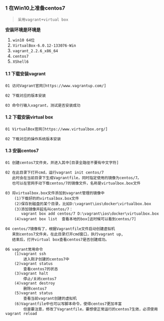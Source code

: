 ### 1 在Win10上准备centos7

> `采用vagrant+virtual box`

**安装环境是环境是**

1. `win10 64位`
2. `VirtualBox-6.0.12-133076-Win`
3. `vagrant_2.2.6_x86_64`
4. `centos7`
5. `XShell6`

#### 1.1 下载安装vagrant

```
01 访问Vagrant官网[https://www.vagrantup.com/]

02 下载对应的版本安装

03 命令行输入vagrant，测试是否安装成功
```

#### 1.2 下载安装virtual box

````
01 VirtualBox官网[https://www.virtualbox.org/]

02 下载对应的操作系统版本安装
````

#### 1.3 安装centos7

```
01 创建centos7文件夹，并进入其中[目录全路径不要有中文字符]

02 在此目录下打开cmd，运行vagrant init centos/7
   此时会在当前目录下生成Vagrantfile，同时指定使用的镜像为centos/7。
   也可以在官网手动下载centos/7的镜像文件，名称是virtualbox.box文件

03 将virtualbox.box文件添加到vagrant管理的镜像中
	(1)下载好的的virtualbox.box文件
    (2)保存到磁盘的某个目录，比如D:\vagrant\ios\docker\virtualbox.box
    (3)添加镜像并起名叫centos/7：
       vagrant box add centos/7 D:\vagrant\ios\docker\virtualbox.box
    (4)vagrant box list  查看本地的box[这时候可以看到centos/7]

04 centos/7镜像有了，根据Vagrantfile文件启动创建虚拟机
   来到centos7文件夹，在此目录打开cmd窗口，执行vagrant up, 
   结束后，打开virtual box查看centos7是否创建成功。
	
06 vagrant常用命令
	(1)vagrant ssh    
    	进入刚才创建的centos7中
    (2)vagrant status
    	查看centos7的状态
    (3)vagrant halt
    	停止/关闭centos7
    (4)vagrant destroy
    	删除centos7
    (5)vagrant status
    	查看当前vagrant创建的虚拟机
    (6)Vagrantfile中也可以写脚本命令，使得centos7更加丰富
    	但是要注意，修改了Vagrantfile，要想使正常运行的centos7生效，必须使用vagrant reload
```

